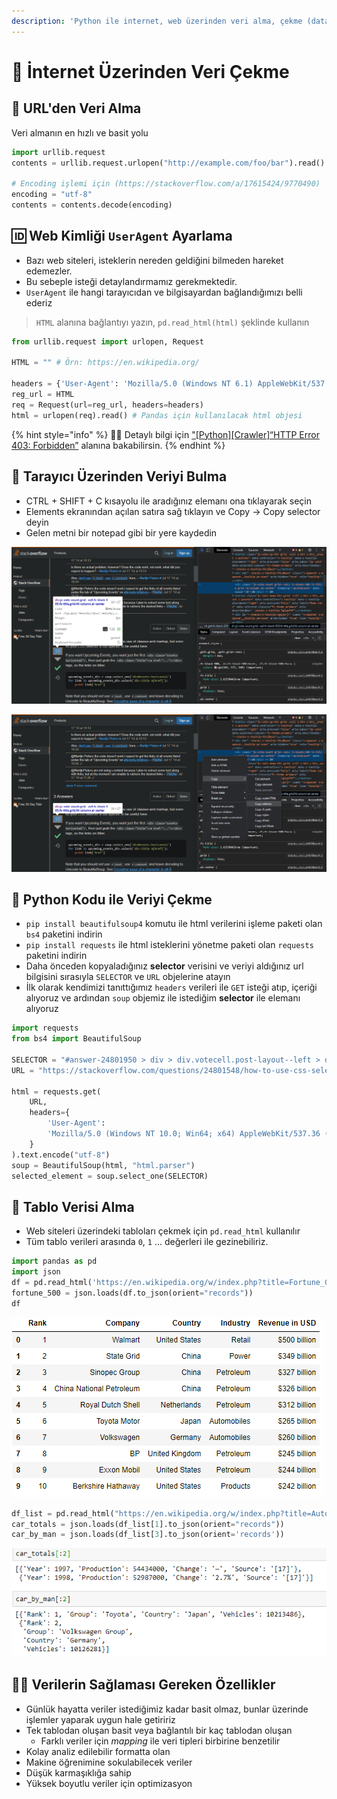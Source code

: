 ```yaml
---
description: 'Python ile internet, web üzerinden veri alma, çekme (data grab, web grab)'
---
```


# 🧲 İnternet Üzerinden Veri Çekme

## 💨 URL'den Veri Alma

Veri almanın en hızlı ve basit yolu

```python
import urllib.request
contents = urllib.request.urlopen("http://example.com/foo/bar").read()

# Encoding işlemi için (https://stackoverflow.com/a/17615424/9770490)
encoding = "utf-8"
contents = contents.decode(encoding)
```

## 🆔 Web Kimliği `UserAgent` Ayarlama

* Bazı web siteleri, isteklerin nereden geldiğini bilmeden hareket edemezler. 
* Bu sebeple isteği detaylandırmamız gerekmektedir.
* `UserAgent` ile hangi tarayıcıdan ve bilgisayardan bağlandığımızı belli ederiz

> `HTML` alanına bağlantıyı yazın, `pd.read_html(html)` şeklinde kullanın

```python
from urllib.request import urlopen, Request

HTML = "" # Örn: https://en.wikipedia.org/

headers = {'User-Agent': 'Mozilla/5.0 (Windows NT 6.1) AppleWebKit/537.36 (KHTML, like Gecko) Chrome/41.0.2228.0 Safari/537.3'}
reg_url = HTML
req = Request(url=reg_url, headers=headers) 
html = urlopen(req).read() # Pandas için kullanılacak html objesi
```

{% hint style="info" %}
‍🧙‍♂ Detaylı bilgi için  ["\[Python\]\[Crawler\]“HTTP Error 403: Forbidden”](https://medium.com/@speedforcerun/python-crawler-http-error-403-forbidden-1623ae9ba0f) alanına bakabilirsin.
{% endhint %}

## 🧐 Tarayıcı Üzerinden Veriyi Bulma

* CTRL + SHIFT + C kısayolu ile aradığınız elemanı ona tıklayarak seçin
* Elements ekranından açılan satıra sağ tıklayın ve Copy → Copy selector deyin
* Gelen metni bir notepad gibi bir yere kaydedin

![](../.gitbook/assets/temel-veri-cekme-islemi1%20%281%29.png)

![](../.gitbook/assets/temel-veri-cekme-islemi2%20%281%29.png)

## 🐍 Python Kodu ile Veriyi Çekme

* `pip install beautifulsoup4` komutu ile html verilerini işleme paketi olan `bs4` paketini indirin
* `pip install requests` ile html isteklerini yönetme paketi olan `requests` paketini indirin
* Daha önceden kopyaladığınız **selector** verisini ve veriyi aldığınız url bilgisini sırasıyla `SELECTOR` ve `URL` objelerine atayın
* İlk olarak kendimizi tanıttığımız `headers` verileri ile `GET` isteği atıp, içeriği alıyoruz ve ardından `soup` objemiz ile istediğim **selector** ile elemanı alıyoruz

```python
import requests
from bs4 import BeautifulSoup

SELECTOR = "#answer-24801950 > div > div.votecell.post-layout--left > div > div.js-vote-count.grid--cell.fc-black-500.fs-title.grid.fd-column.ai-center"
URL = "https://stackoverflow.com/questions/24801548/how-to-use-css-selectors-to-retrieve-specific-links-lying-in-some-class-using-be"

html = requests.get(
    URL,
    headers={
        'User-Agent':
        'Mozilla/5.0 (Windows NT 10.0; Win64; x64) AppleWebKit/537.36 (KHTML, like Gecko) Chrome/86.0.4240.111 Safari/537.36 Edg/86.0.622.58',
    }
).text.encode("utf-8")
soup = BeautifulSoup(html, "html.parser")
selected_element = soup.select_one(SELECTOR)
```

## 📅 Tablo Verisi Alma

* Web siteleri üzerindeki tabloları çekmek için `pd.read_html` kullanılır
* Tüm tablo verileri arasında `0`, `1` ... değerleri ile gezinebiliriz.

```python
import pandas as pd
import json
df = pd.read_html('https://en.wikipedia.org/w/index.php?title=Fortune_Global_500&oldid=855890446', header=0)[1]
fortune_500 = json.loads(df.to_json(orient="records"))
df
```

![](../.gitbook/assets/data_crowling_csv.png)

```python
df_list = pd.read_html("https://en.wikipedia.org/w/index.php?title=Automotive_industry&oldid=875776152", header=0)
car_totals = json.loads(df_list[1].to_json(orient="records"))
car_by_man = json.loads(df_list[3].to_json(orient='records'))
```

![](../.gitbook/assets/data_crowling_csv2.png)

## 👮‍♂️ Verilerin Sağlaması Gereken Özellikler

* Günlük hayatta veriler istediğimiz kadar basit olmaz, bunlar üzerinde işlemler yaparak uygun hale getiririz
* Tek tablodan oluşan basit veya bağlantılı bir kaç tablodan oluşan
  * Farklı veriler için _mapping_ ile veri tipleri birbirine benzetilir
* Kolay analiz edilebilir formatta olan
* Makine öğrenimine sokulabilecek veriler
* Düşük karmaşıklığa sahip
* Yüksek boyutlu veriler için optimizasyon

